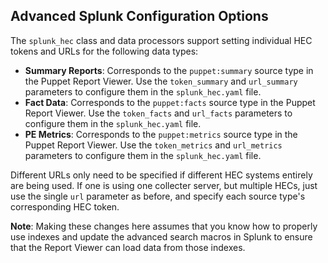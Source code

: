 ## Advanced Splunk Configuration Options

The `splunk_hec` class and data processors support setting individual HEC tokens and URLs for the following data types:

  * **Summary Reports**: Corresponds to the `puppet:summary` source type in the Puppet Report Viewer. Use the `token_summary` and `url_summary` parameters to configure them in the `splunk_hec.yaml` file.
  * **Fact Data**: Corresponds to the `puppet:facts` source type in the Puppet Report Viewer. Use the `token_facts` and `url_facts` parameters to configure them in the `splunk_hec.yaml` file.
  * **PE Metrics**: Corresponds to the `puppet:metrics` source type in the Puppet Report Viewer. Use the `token_metrics` and `url_metrics` parameters to configure them in the `splunk_hec.yaml` file.

Different URLs only need to be specified if different HEC systems entirely are being used. If one is using one collecter server, but multiple HECs, just use the single `url` parameter as before, and specify each source type's corresponding HEC token.

**Note**: Making these changes here assumes that you know how to properly use indexes and update the advanced search macros in Splunk to ensure that the Report Viewer can load data from those indexes.
